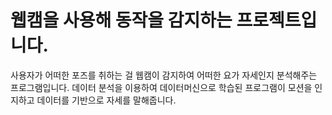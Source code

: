 # 웹캠을 사용해 동작을 감지하는 프로젝트입니다. 

사용자가 어떠한 포즈를 취하는 걸 웹캠이 감지하여 어떠한 요가 자세인지 분석해주는 프로그램입니다. 데이터 분석을 이용하여 데이터머신으로 학습된 프로그램이 모션을 인지하고 데이터를 기반으로 자세를 말해줍니다.
